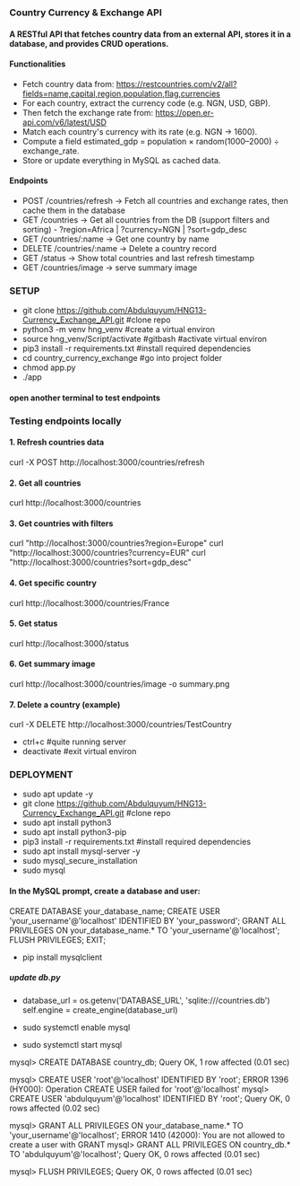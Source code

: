 ### Country Currency & Exchange API
#### A RESTful API that fetches country data from an external API, stores it in a database, and provides CRUD operations.
#### Functionalities
- Fetch country data from: https://restcountries.com/v2/all?fields=name,capital,region,population,flag,currencies
- For each country, extract the currency code (e.g. NGN, USD, GBP).
- Then fetch the exchange rate from: https://open.er-api.com/v6/latest/USD
- Match each country's currency with its rate (e.g. NGN → 1600).
- Compute a field estimated_gdp = population × random(1000–2000) ÷ exchange_rate.
- Store or update everything in MySQL as cached data.
#### Endpoints
- POST /countries/refresh → Fetch all countries and exchange rates, then cache them in the database
- GET /countries → Get all countries from the DB (support filters and sorting) - ?region=Africa | ?currency=NGN | ?sort=gdp_desc
- GET /countries/:name → Get one country by name
- DELETE /countries/:name → Delete a country record
- GET /status → Show total countries and last refresh timestamp
- GET /countries/image → serve summary image

### SETUP
- git clone https://github.com/Abdulquyum/HNG13-Currency_Exchange_API.git #clone repo
- python3 -m venv hng_venv #create a virtual environ
- source hng_venv/Script/activate #gitbash #activate virtual environ
- pip3 install -r requirements.txt #install required dependencies
- cd country_currency_exchange #go into project folder
- chmod app.py
- ./app

#### open another terminal to test endpoints
### Testing endpoints locally
#### 1. Refresh countries data
curl -X POST http://localhost:3000/countries/refresh

#### 2. Get all countries
curl http://localhost:3000/countries

#### 3. Get countries with filters
curl "http://localhost:3000/countries?region=Europe"
curl "http://localhost:3000/countries?currency=EUR"
curl "http://localhost:3000/countries?sort=gdp_desc"

#### 4. Get specific country
curl http://localhost:3000/countries/France

#### 5. Get status
curl http://localhost:3000/status

#### 6. Get summary image
curl http://localhost:3000/countries/image -o summary.png

#### 7. Delete a country (example)
curl -X DELETE http://localhost:3000/countries/TestCountry

- ctrl+c #quite running server
- deactivate #exit virtual environ

### DEPLOYMENT
- sudo apt update -y
- git clone https://github.com/Abdulquyum/HNG13-Currency_Exchange_API.git #clone repo
- sudo apt install python3
- sudo apt install python3-pip
- pip3 install -r requirements.txt #install required dependencies
- sudo apt install mysql-server -y
- sudo mysql_secure_installation
- sudo mysql
#### In the MySQL prompt, create a database and user:
CREATE DATABASE your_database_name;
CREATE USER 'your_username'@'localhost' IDENTIFIED BY 'your_password';
GRANT ALL PRIVILEGES ON your_database_name.* TO 'your_username'@'localhost';
FLUSH PRIVILEGES;
EXIT;

- pip install mysqlclient

##### update db.py
- database_url = os.getenv('DATABASE_URL', 'sqlite:///countries.db')
self.engine = create_engine(database_url)

- sudo systemctl enable mysql
- sudo systemctl start mysql

mysql> CREATE DATABASE country_db;
Query OK, 1 row affected (0.01 sec)

mysql> CREATE USER 'root'@'localhost' IDENTIFIED BY 'root';
ERROR 1396 (HY000): Operation CREATE USER failed for 'root'@'localhost'
mysql> CREATE USER 'abdulquyum'@'localhost' IDENTIFIED BY 'root';
Query OK, 0 rows affected (0.02 sec)

mysql> GRANT ALL PRIVILEGES ON your_database_name.* TO 'your_username'@'localhost';
ERROR 1410 (42000): You are not allowed to create a user with GRANT
mysql> GRANT ALL PRIVILEGES ON country_db.* TO 'abdulquyum'@'localhost';
Query OK, 0 rows affected (0.01 sec)

mysql> FLUSH PRIVILEGES;
Query OK, 0 rows affected (0.01 sec)
